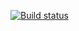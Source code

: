 [![Build status](https://ci.appveyor.com/api/projects/status/0q62wjd9nt3e23qc?svg=true)](https://ci.appveyor.com/project/Ksenia-Mesh/react-internetshop2)
